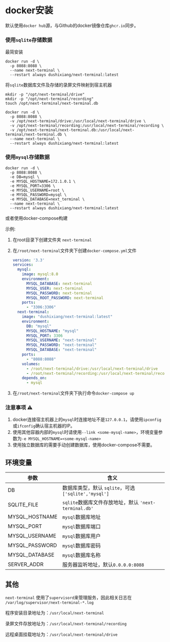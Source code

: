 # docker安装

默认使用`docker hub`源，与Github的docker镜像仓库`ghcr.io`同步。

### 使用`sqlite`存储数据

最简安装

```shell
docker run -d \
  -p 8088:8088 \
  --name next-terminal \
  --restart always dushixiang/next-terminal:latest
```

将`sqlite`数据库文件及存储的录屏文件映射到宿主机器

```shell
mkdir -p "/opt/next-terminal/drive"
mkdir -p "/opt/next-terminal/recording"
touch /opt/next-terminal/next-terminal.db

docker run -d \
  -p 8088:8088 \
  -v /opt/next-terminal/drive:/usr/local/next-terminal/drive \
  -v /opt/next-terminal/recording:/usr/local/next-terminal/recording \
  -v /opt/next-terminal/next-terminal.db:/usr/local/next-terminal/next-terminal.db \
  --name next-terminal \
  --restart always dushixiang/next-terminal:latest
```

### 使用`mysql`存储数据

```shell
docker run -d \
  -p 8088:8088 \
  -e DB=mysql \
  -e MYSQL_HOSTNAME=172.1.0.1 \
  -e MYSQL_PORT=3306 \
  -e MYSQL_USERNAME=root \
  -e MYSQL_PASSWORD=mysql \
  -e MYSQL_DATABASE=next_terminal \
  --name next-terminal \
  --restart always dushixiang/next-terminal:latest
```

或者使用docker-compose构建

示例:

1. 在root目录下创建文件夹 `next-terminal`
2. 在`/root/next-terminal`文件夹下创建`docker-compose.yml`文件
   
    ```yaml
    version: '3.3'
    services:
      mysql:
        image: mysql:8.0
        environment:
          MYSQL_DATABASE: next-terminal
          MYSQL_USER: next-terminal
          MYSQL_PASSWORD: next-terminal
          MYSQL_ROOT_PASSWORD: next-terminal
        ports:
          - "3306:3306"
      next-terminal:
        image: "dushixiang/next-terminal:latest"
        environment:
          DB: "mysql"
          MYSQL_HOSTNAME: "mysql"
          MYSQL_PORT: 3306
          MYSQL_USERNAME: "next-terminal"
          MYSQL_PASSWORD: "next-terminal"
          MYSQL_DATABASE: "next-terminal"
        ports:
          - "8088:8088"
        volumes:
          - /root/next-terminal/drive:/usr/local/next-terminal/drive
          - /root/next-terminal/recording:/usr/local/next-terminal/recording
        depends_on:
          - mysql
    ```

3. 在`/root/next-terminal`文件夹下执行命令`docker-compose up`


### 注意事项 ⚠️

1. docker连接宿主机器上的`mysql`时连接地址不是`127.0.0.1`，请使用`ipconfig`或`ifconfig`确认宿主机器的IP。
2. 使用其他容器内部的`mysql`时请使用`--link <some-mysql-name>`，环境变量参数为`-e MYSQL_HOSTNAME=<some-mysql-name>`
3. 使用独立数据库的需要手动创建数据库，使用docker-compose不需要。

## 环境变量

| 参数  | 含义  |
|---|---|
|  DB |  数据库类型，默认 `sqlite`，可选`['sqlite','mysql']` |
| SQLITE_FILE  |  `sqlite`数据库文件存放地址，默认 `'next-terminal.db'` |
| MYSQL_HOSTNAME  |  `mysql`数据库地址 |
| MYSQL_PORT  |  `mysql`数据库端口 |
| MYSQL_USERNAME  |  `mysql`数据库用户 |
| MYSQL_PASSWORD  |  `mysql`数据库密码 |
| MYSQL_DATABASE  |  `mysql`数据库名称 |
| SERVER_ADDR  |  服务器监听地址，默认`0.0.0.0:8088` |

## 其他

`next-terminal` 使用了`supervisord`来管理服务，因此相关日志在 `/var/log/supervisor/next-terminal-*.log`

程序安装目录地址为：`/usr/local/next-terminal`

录屏文件存放地址为：`/usr/local/next-terminal/recording`

远程桌面挂载地址为：`/usr/local/next-terminal/drive`